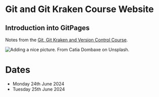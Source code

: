 # Git and Git Kraken Course Website

## Introduction into GitPages

Notes from the [Git, Git Kraken and Version Control Course](https://srse-git-github-zero2hero.netlify.app/00-intro-to-version-control/).

![Adding a nice picture](https://images.unsplash.com/photo-1711834232256-56c15f88d6f1?q=80&w=1887&auto=format&fit=crop&ixlib=rb-4.0.3&ixid=M3wxMjA3fDB8MHxwaG90by1wYWdlfHx8fGVufDB8fHx8fA%3D%3D). From Catia Dombaxe on Unsplash.

# Dates

- Monday 24th June 2024
- Tuesday 25th June 2024